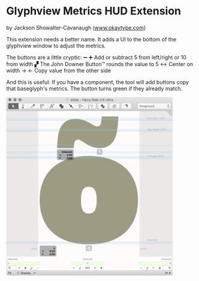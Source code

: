 # Glyphview Metrics HUD Extension

by Jackson Showalter-Cavanaugh (www.okaytype.com)

This extension needs a better name. It adds a UI to the bottom of the glyphview window to adjust the metrics. 

The buttons are a little cryptic:
  ➖ ➕   Add or subtract 5 from left/right or 10 from width
  ▞   The John Downer Button™ rounds the value to 5
  ↔︎   Center on width
  → ←   Copy value from the other side

And this is useful: If you have a component, the tool will add buttons copy that baseglyph's metrics. The button turns green if they already match. 


<img src="/source/resources/ScreenShot.png" width="444" alt="Glyphview Metrics HUD ScreenShot">
